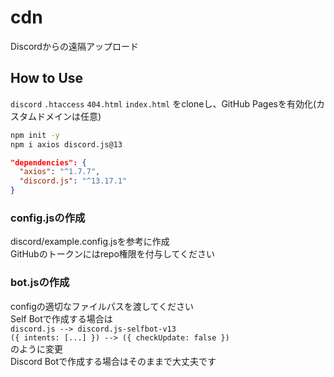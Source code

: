 # cdn
Discordからの遠隔アップロード

## How to Use
`discord` `.htaccess` `404.html` `index.html` をcloneし、GitHub Pagesを有効化(カスタムドメインは任意)
```bash
npm init -y
npm i axios discord.js@13
```

```json
"dependencies": {
  "axios": "^1.7.7",
  "discord.js": "^13.17.1"
}
```

### config.jsの作成
discord/example.config.jsを参考に作成<br>
GitHubのトークンにはrepo権限を付与してください

### bot.jsの作成
configの適切なファイルパスを渡してください<br>
Self Botで作成する場合は<br>
`discord.js --> discord.js-selfbot-v13`<br>
`({ intents: [...] }) --> ({ checkUpdate: false })`<br>
のように変更<br>
Discord Botで作成する場合はそのままで大丈夫です
